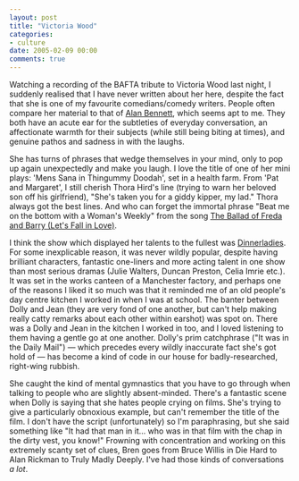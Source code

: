 ```yaml
---
layout: post
title: "Victoria Wood"
categories:
- culture
date: 2005-02-09 00:00
comments: true
---
```


<p>Watching a recording of the BAFTA tribute to Victoria Wood last night, I suddenly realised that I have never written about her here, despite the fact that she is one of my favourite comedians/comedy writers. People often compare her material to that of <a href="http://www.museum.tv/archives/etv/B/htmlB/bennettalan/bennettalan.htm">Alan Bennett</a>, which seems apt to me. They both have an acute ear for the subtleties of everyday conversation, an affectionate warmth for their subjects (while still being biting at times), and genuine pathos and sadness in with the laughs.</p>

<p>She has turns of phrases that wedge themselves in your mind, only to pop up again unexpectedly and make you laugh. I love the title of one of her mini plays: 'Mens Sana in Thingummy Doodah', set in a health farm. From 'Pat and Margaret', I still cherish Thora Hird's line (trying to warn her beloved son off his girlfriend), "She's taken you for a giddy kipper, my lad." Thora always got the best lines. And who can forget the immortal phrase "Beat me on the bottom with a Woman's Weekly" from the song <a href="http://www.20six.co.uk/lisalou/weblogCategory/1qipnfnayz2md">The Ballad of Freda and Barry (Let's Fall in Love)</a>.</p>

<p>I think the show which displayed her talents to the fullest was <a href="http://www.amazon.co.uk/exec/obidos/ASIN/B00064670C/butshesagirl-21">Dinnerladies</a>. For some inexplicable reason, it was never wildly popular, despite having brilliant characters, fantastic one-liners and more acting talent in one show than most serious dramas (Julie Walters, Duncan Preston, Celia Imrie etc.). It was set in the works canteen of a Manchester factory, and perhaps one of the reasons I liked it so much was that it reminded me of an old people's day centre kitchen I worked in when I was at school. The banter between Dolly and Jean (they are very fond of one another, but can't help making really catty remarks about each other within earshot) was spot on. There was a Dolly and Jean in the kitchen I worked in too, and I loved listening to them having a gentle go at one another. Dolly's prim catchphrase ("It was in the Daily Mail") &mdash; which precedes every wildly inaccurate fact she's got hold of &mdash; has become a kind of code in our house for badly-researched, right-wing rubbish.</p>

<p>She caught the kind of mental gymnastics that you have to go through when talking to people who are slightly absent-minded. There's a fantastic scene when Dolly is saying that she hates people crying on films. She's trying to give a particularly obnoxious example, but can't remember the title of the film. I don't have the script (unfortunately) so I'm paraphrasing, but she said something like "It had that man in it... who was in that film with the chap in the dirty vest, you know!" Frowning with concentration and working on this extremely scanty set of clues, Bren goes from Bruce Willis in Die Hard to Alan Rickman to Truly Madly Deeply. I've had those kinds of conversations <em>a lot</em>.</p>



